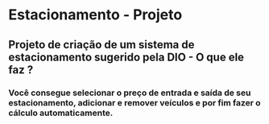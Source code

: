 # Estacionamento - Projeto
## Projeto de criação de um sistema de estacionamento sugerido pela DIO - O que ele faz ?
### Você consegue selecionar o preço de entrada e saída de seu estacionamento, adicionar e remover veículos e por fim fazer o cálculo automaticamente.
